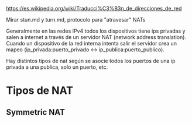 https://es.wikipedia.org/wiki/Traducci%C3%B3n_de_direcciones_de_red

Mirar stun.md y turn.md, protocolo para "atravesar" NATs



Generalmente en las redes IPv4 todos los dispositivos tiene ips privadas y salen a internet a través de un servidor NAT (network address translation).
Cuando un dispositivo de la red interna intenta salir el servidor crea un mapeo (ip_privada:puerto_privado <-> ip_publica:puerto_publico).

Hay distintos tipos de nat según se asocie todos los puertos de una ip privada a una publica, solo un puerto, etc.

# Tipos de NAT

## Symmetric NAT

